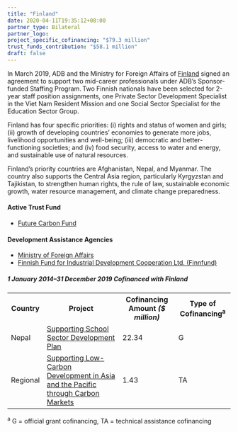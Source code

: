```yaml
---
title: "Finland"
date: 2020-04-11T19:35:12+08:00
partner_type: Bilateral
partner_logo:
project_specific_cofinancing: "$79.3 million"
trust_funds_contribution: "$58.1 million"
draft: false
---
```

In March 2019, ADB and the Ministry for Foreign Affairs of [Finland](https://www.adb.org/publications/finland-fact-sheet) signed an agreement to support two mid-career professionals under ADB’s Sponsor-funded Staffing Program. Two Finnish nationals have been selected for 2-year staff position assignments, one Private Sector Development Specialist in the Viet Nam Resident Mission and one Social Sector Specialist for the Education Sector Group.  

Finland has four specific priorities: (i) rights and status of women and girls; (ii) growth of developing countries’ economies to generate more jobs, livelihood opportunities and well-being; (iii) democratic and better-functioning societies; and (iv) food security, access to water and energy, and sustainable use of natural resources. 

Finland’s priority countries are Afghanistan, Nepal, and Myanmar. The country also supports the Central Asia region, particularly Kyrgyzstan and Tajikistan, to strengthen human rights, the rule of law, sustainable economic growth, water resource management, and climate change preparedness.

#### Active Trust Fund 

* [Future Carbon Fund](./modalities/trust-funds/multi-partner-trust-funds/#fcf) 

#### Development Assistance Agencies 

* [Ministry of Foreign Affairs](https://um.fi/frontpage) 
* [Finnish Fund for Industrial Development Cooperation Ltd. (Finnfund)](https://www.finnfund.fi/en/finnfund/) 

<split>

##### _1 January 2014–31 December 2019_ Cofinanced with Finland

<table class="table dr-partner-table">

<tr>
<th>Country</th>
<th>Project</th>
<th>Cofinancing Amount <em>($ million)</em></th>
<th>Type of Cofinancing<sup>a</sup></th>
</tr>
<tr>
<td>Nepal</td>
<td><a
href="https://www.adb.org/projects/49424-001/main" target="_blank">Supporting School Sector Development Plan</a></td>
<td>22.34 </td>
<td>G</td>
</tr>
<tr>
<td>Regional</td>
<td><a
href="https://www.adb.org/projects/49270-001/main" target="_blank">Supporting Low-Carbon Development in Asia and the Pacific through Carbon Markets</a></td>
<td>1.43 </td>
<td>TA</td>
</tr>

</table>

<p class="dr-footnote"><sup>a</sup> G = official grant cofinancing, TA = technical assistance cofinancing</p>
